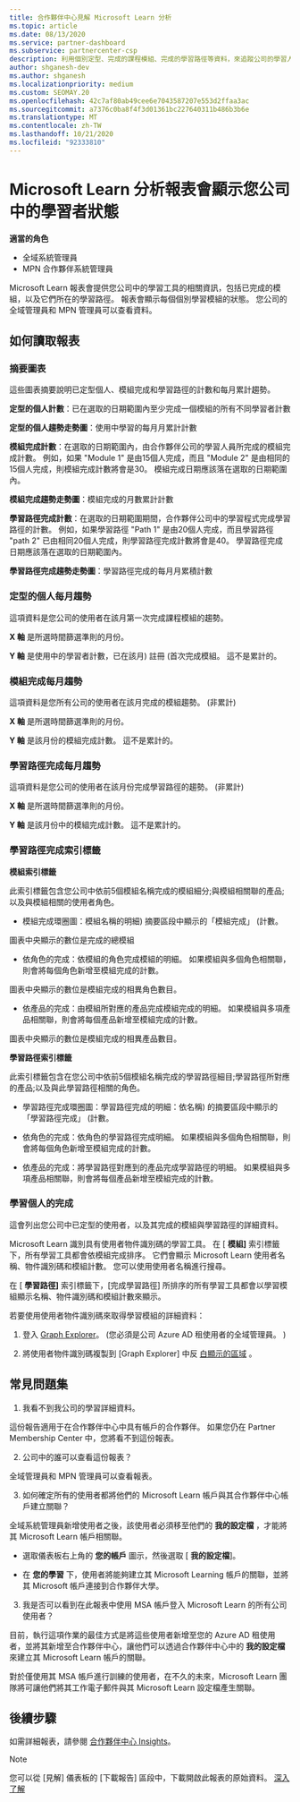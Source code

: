 ```yaml
---
title: 合作夥伴中心見解 Microsoft Learn 分析
ms.topic: article
ms.date: 08/13/2020
ms.service: partner-dashboard
ms.subservice: partnercenter-csp
description: 利用個別定型、完成的課程模組、完成的學習路徑等資料，來追蹤公司的學習人員。
author: shganesh-dev
ms.author: shganesh
ms.localizationpriority: medium
ms.custom: SEOMAY.20
ms.openlocfilehash: 42c7af80ab49cee6e7043587207e553d2ffaa3ac
ms.sourcegitcommit: a7376c0ba8f4f3d01361bc227640311b486b3b6e
ms.translationtype: MT
ms.contentlocale: zh-TW
ms.lasthandoff: 10/21/2020
ms.locfileid: "92333810"
---
```

# <a name="the-microsoft-learn-analytics-report-shows-the-status-of-learners-in-your-company"></a>Microsoft Learn 分析報表會顯示您公司中的學習者狀態

**適當的角色**
-   全域系統管理員
-   MPN 合作夥伴系統管理員

Microsoft Learn 報表會提供您公司中的學習工具的相關資訊，包括已完成的模組，以及它們所在的學習路徑。 報表會顯示每個個別學習模組的狀態。 您公司的全域管理員和 MPN 管理員可以查看資料。

## <a name="how-to-read-the-report"></a>如何讀取報表

### <a name="summary-charts"></a>摘要圖表

這些圖表摘要說明已定型個人、模組完成和學習路徑的計數和每月累計趨勢。


**定型的個人計數**：已在選取的日期範圍內至少完成一個模組的所有不同學習者計數 

**定型的個人趨勢走勢圖**：使用中學習的每月月累計計數 

**模組完成計數**：在選取的日期範圍內，由合作夥伴公司的學習人員所完成的模組完成計數。
例如，如果 "Module 1" 是由15個人完成，而且 "Module 2" 是由相同的15個人完成，則模組完成計數將會是30。 模組完成日期應該落在選取的日期範圍內。

**模組完成趨勢走勢圖**：模組完成的月數累計計數 

**學習路徑完成計數**：在選取的日期範圍期間，合作夥伴公司中的學習程式完成學習路徑的計數。
例如，如果學習路徑 "Path 1" 是由20個人完成，而且學習路徑 "path 2" 已由相同20個人完成，則學習路徑完成計數將會是40。 學習路徑完成日期應該落在選取的日期範圍內。

**學習路徑完成趨勢走勢圖**：學習路徑完成的每月月累積計數 

### <a name="trained-individuals-monthly-trend"></a>定型的個人每月趨勢

這項資料是您公司的使用者在該月第一次完成課程模組的趨勢。 

**X 軸** 是所選時間篩選準則的月份。 

**Y 軸** 是使用中的學習者計數，已在該月) 註冊 (首次完成模組。 這不是累計的。

### <a name="module-completions-monthly-trend"></a>模組完成每月趨勢

這項資料是您所有公司的使用者在該月完成的模組趨勢。  (非累計)  

**X 軸** 是所選時間篩選準則的月份。 

**Y 軸** 是該月份的模組完成計數。 這不是累計的。

### <a name="learning-path-completions-monthly-trend"></a>學習路徑完成每月趨勢

這項資料是您公司的使用者在該月份完成學習路徑的趨勢。  (非累計)  

**X 軸** 是所選時間篩選準則的月份。 

**Y 軸** 是該月份中的模組完成計數。 這不是累計的。

### <a name="learning-path-completion-tabs"></a>學習路徑完成索引標籤 

**模組索引標籤**

此索引標籤包含您公司中依前5個模組名稱完成的模組細分;與模組相關聯的產品;以及與模組相關的使用者角色。  

- 模組完成環圈圖：模組名稱的明細) 摘要區段中顯示的「模組完成」 (計數。

圖表中央顯示的數位是完成的總模組

- 依角色的完成：依模組的角色完成模組的明細。 如果模組與多個角色相關聯，則會將每個角色新增至模組完成的計數。

圖表中央顯示的數位是模組完成的相異角色數目。 

- 依產品的完成：由模組所對應的產品完成模組完成的明細。 如果模組與多項產品相關聯，則會將每個產品新增至模組完成的計數。    

圖表中央顯示的數位是模組完成的相異產品數目。  

**學習路徑索引標籤**   

此索引標籤包含在您公司中依前5個模組名稱完成的學習路徑細目;學習路徑所對應的產品;以及與此學習路徑相關的角色。  

- 學習路徑完成環圈圖：學習路徑完成的明細：依名稱) 的摘要區段中顯示的「學習路徑完成」 (計數。

- 依角色的完成：依角色的學習路徑完成明細。 如果模組與多個角色相關聯，則會將每個角色新增至模組完成的計數。

- 依產品的完成：將學習路徑對應到的產品完成學習路徑的明細。 如果模組與多項產品相關聯，則會將每個產品新增至模組完成的計數。

### <a name="completions-by-learning-individuals"></a>學習個人的完成

這會列出您公司中已定型的使用者，以及其完成的模組與學習路徑的詳細資料。

Microsoft Learn 識別具有使用者物件識別碼的學習工具。 在 [ **模組]** 索引標籤下，所有學習工具都會依模組完成排序。 它們會顯示 Microsoft Learn 使用者名稱、物件識別碼和模組計數。 您可以使用使用者名稱進行搜尋。 

在 [ **學習路徑]** 索引標籤下，[完成學習路徑] 所排序的所有學習工具都會以學習模組顯示名稱、物件識別碼和模組計數來顯示。

若要使用使用者物件識別碼來取得學習模組的詳細資料： 

1. 登入 [Graph Explorer](https://developer.microsoft.com/graph/graph-explorer )。  (您必須是公司 Azure AD 租使用者的全域管理員。 ) 

2. 將使用者物件識別碼複製到 [Graph Explorer] 中反 [白顯示的區域](https://graph.microsoft.com/v1.0/users/a9633ad7-c8dc-4587-b119-0bc286b0711f) 。 

## <a name="faq"></a>常見問題集

1. 我看不到我公司的學習詳細資料。

這份報告適用于在合作夥伴中心中具有帳戶的合作夥伴。 如果您仍在 Partner Membership Center 中，您將看不到這份報表。

2.  公司中的誰可以查看這份報表？ 

全域管理員和 MPN 管理員可以查看報表。

3. 如何確定所有的使用者都將他們的 Microsoft Learn 帳戶與其合作夥伴中心帳戶建立關聯？

全域系統管理員新增使用者之後，該使用者必須移至他們的 **我的設定檔** ，才能將其 Microsoft Learn 帳戶相關聯。

- 選取儀表板右上角的 **您的帳戶** 圖示，然後選取 [ **我的設定檔**]。 

-  在 **您的學習** 下，使用者將能夠建立其 Microsoft Learning 帳戶的關聯，並將其 Microsoft 帳戶連接到合作夥伴大學。

3. 我是否可以看到在此報表中使用 MSA 帳戶登入 Microsoft Learn 的所有公司使用者？

目前，執行這項作業的最佳方式是將這些使用者新增至您的 Azure AD 租使用者，並將其新增至合作夥伴中心，讓他們可以透過合作夥伴中心中的 **我的設定檔** 來建立其 Microsoft Learn 帳戶的關聯。 

對於僅使用其 MSA 帳戶進行訓練的使用者，在不久的未來，Microsoft Learn 團隊將可讓他們將其工作電子郵件與其 Microsoft Learn 設定檔產生關聯。 

## <a name="next-steps"></a>後續步驟

如需詳細報表，請參閱 [合作夥伴中心 Insights](partner-center-insights.md)。

>[!NOTE] 
> 您可以從 [見解] 儀表板的 [下載報告] 區段中，下載開啟此報表的原始資料。 [深入了解](pci-download-reports.md) 